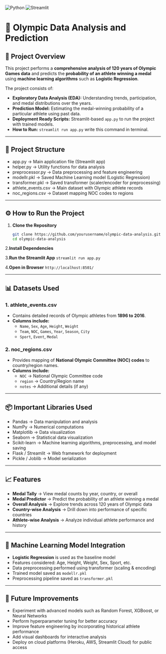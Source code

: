 ![Python](https://img.shields.io/badge/Python-3.8%2B-blue)
![Streamlit](https://img.shields.io/badge/Streamlit-App-red)

# 🏅 Olympic Data Analysis and Prediction

## 📌 Project Overview
This project performs a **comprehensive analysis of 120 years of Olympic Games data** and predicts the **probability of an athlete winning a medal** using **machine learning algorithms** such as **Logistic Regression**.  

The project consists of:
- **Exploratory Data Analysis (EDA):** Understanding trends, participation, and medal distributions over the years.  
- **Prediction Model:** Estimating the medal-winning probability of a particular athlete using past data.  
- **Deployment Ready Scripts:** Streamlit-based `app.py` to run the project with trained models.
- **How to Run:** `streamlit run app.py` write this command in terminal.

---


## 📂 Project Structure
- app.py → Main application file (Streamlit app)
- helper.py → Utility functions for data analysis
- preprocessor.py → Data preprocessing and feature engineering
- modellr.pkl → Saved Machine Learning model (Logistic Regression)
- transformer.pkl → Saved transformer (scaler/encoder for preprocessing)
- athlete_events.csv → Main dataset with Olympic athlete records
- noc_regions.csv → Dataset mapping NOC codes to regions

---
## ⚙️ How to Run the Project

1. **Clone the Repository**
   ```bash
   git clone https://github.com/yourusername/olympic-data-analysis.git
   cd olympic-data-analysis
2.**Install Dependencies**

3.**Run the Streamlit App**
  `streamlit run app.py`
    
4.**Open in Browser**
 `http://localhost:8501/`


---
## 📊 Datasets Used

### 1. athlete_events.csv
- Contains detailed records of Olympic athletes from **1896 to 2016**.  
- **Columns include:**  
  - `Name`, `Sex`, `Age`, `Height`, `Weight`  
  - `Team`, `NOC`, `Games`, `Year`, `Season`, `City`  
  - `Sport`, `Event`, `Medal`  

### 2. noc_regions.csv
- Provides mapping of **National Olympic Committee (NOC) codes** to country/region names.  
- **Columns include:**  
  - `NOC` → National Olympic Committee code  
  - `region` → Country/Region name  
  - `notes` → Additional details (if any)
 
---
## 📦 Important Libraries Used
- Pandas → Data manipulation and analysis
- NumPy → Numerical computations
- Matplotlib → Data visualization
- Seaborn → Statistical data visualization
- Scikit-learn → Machine learning algorithms, preprocessing, and model saving
- Flask / Streamlit → Web framework for deployment
- Pickle / Joblib → Model serialization

---
## 📈 Features
- **Medal Tally** → View medal counts by year, country, or overall
- **Medal Predictor** → Predict the probability of an athlete winning a medal
- **Overall Analysis** → Explore trends across 120 years of Olympic data
- **Country-wise Analysis** → Drill down into performance of specific countries
- **Athlete-wise Analysis** → Analyze individual athlete performance and history

---
## 🤖 Machine Learning Model Integration
- **Logistic Regression** is used as the baseline model
- Features considered: Age, Height, Weight, Sex, Sport, etc.
- Data preprocessing performed using transformer (scaling & encoding)
- Trained model saved as `modellr.pkl`
- Preprocessing pipeline saved as `transformer.pkl`

---
## 🚀 Future Improvements
- Experiment with advanced models such as Random Forest, XGBoost, or Neural Networks
- Perform hyperparameter tuning for better accuracy
- Improve feature engineering by incorporating historical athlete performance
- Add visual dashboards for interactive analysis
- Deploy on cloud platforms (Heroku, AWS, Streamlit Cloud) for public access






